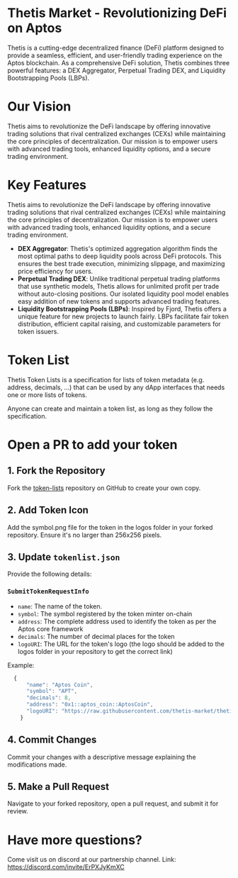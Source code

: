 # Thetis Market - Revolutionizing DeFi on Aptos
Thetis is a cutting-edge decentralized finance (DeFi) platform designed to provide a seamless, efficient, and user-friendly trading experience on the Aptos blockchain. As a comprehensive DeFi solution, Thetis combines three powerful features: a DEX Aggregator, Perpetual Trading DEX, and Liquidity Bootstrapping Pools (LBPs).

# Our Vision
Thetis aims to revolutionize the DeFi landscape by offering innovative trading solutions that rival centralized exchanges (CEXs) while maintaining the core principles of decentralization. Our mission is to empower users with advanced trading tools, enhanced liquidity options, and a secure trading environment.

# Key Features
Thetis aims to revolutionize the DeFi landscape by offering innovative trading solutions that rival centralized exchanges (CEXs) while maintaining the core principles of decentralization. Our mission is to empower users with advanced trading tools, enhanced liquidity options, and a secure trading environment.
- **DEX Aggregator**: Thetis's optimized aggregation algorithm finds the most optimal paths to deep liquidity pools across DeFi protocols. This ensures the best trade execution, minimizing slippage, and maximizing price efficiency for users.
- **Perpetual Trading DEX**: Unlike traditional perpetual trading platforms that use synthetic models, Thetis allows for unlimited profit per trade without auto-closing positions. Our isolated liquidity pool model enables easy addition of new tokens and supports advanced trading features.
- **Liquidity Bootstrapping Pools (LBPs)**: Inspired by Fjord, Thetis offers a unique feature for new projects to launch fairly. LBPs facilitate fair token distribution, efficient capital raising, and customizable parameters for token issuers.

# Token List
Thetis Token Lists is a specification for lists of token metadata (e.g. address, decimals, ...) that can be used by any dApp interfaces that needs one or more lists of tokens.

Anyone can create and maintain a token list, as long as they follow the specification.

# Open a PR to add your token

## 1. Fork the Repository

Fork the [token-lists](https://github.com/thetis-market/token-lists) repository on GitHub to create your own copy.

## 2. Add Token Icon

Add the symbol.png file for the token in the logos folder in your forked repository. Ensure it's no larger than 256x256 pixels.

## 3. Update `tokenlist.json`

Provide the following details:

### `SubmitTokenRequestInfo`

- `name`: The name of the token.
- `symbol`: The symbol registered by the token minter on-chain
- `address`: The complete address used to identify the token as per the Aptos core framework
- `decimals`: The number of decimal places for the token
- `logoURI`: The URL for the token's logo (the logo should be added to the logos folder in your repository to get the correct link)

Example:

```typescript
  {
      "name": "Aptos Coin",
      "symbol": "APT",
      "decimals": 8,
      "address": "0x1::aptos_coin::AptosCoin",
      "logoURI": "https://raw.githubusercontent.com/thetis-market/thetis-tokenlist/master/logos/APT.png"
    }
```


## 4. Commit Changes

Commit your changes with a descriptive message explaining the modifications made.

## 5. Make a Pull Request

Navigate to your forked repository, open a pull request, and submit it for review.


# Have more questions?
Come visit us on discord at our partnership channel. Link: https://discord.com/invite/ErPXJyKmXC